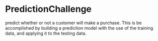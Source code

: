 # PredictionChallenge
predict whether or not a customer will make a purchase. This is be accomplished by building a prediction model with the use of the training data, and applying it to the testing data.   
